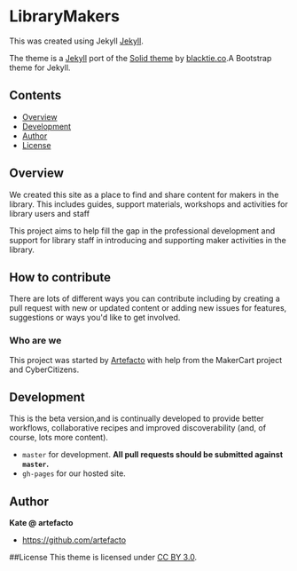 # LibraryMakers

This was created using Jekyll [Jekyll](http://jekyllrb.com).

The theme is a [Jekyll](http://jekyllrb.com/) port of the [Solid theme](http://www.blacktie.co/2014/05/solid-multipurpose-theme/) by [blacktie.co](http://www.blacktie.co/).A Bootstrap theme for Jekyll.

## Contents

- [Overview](#overview)
- [Development](#development)
- [Author](#author)
- [License](#license)


## Overview


We created this site as a place to find and share content for makers in the library. This includes guides, support materials, workshops and activities for library users and staff  

This project aims to help fill the gap in the professional development and support for library staff in introducing and supporting maker activities in the library.

## How to contribute

There are lots of different ways you can contribute including by creating a pull request with new or updated content or adding new issues for features, suggestions or ways you'd like to get involved.


### Who are we

This project was started by [Artefacto](http://artefacto.org.uk) with help from the MakerCart project and CyberCitizens.


## Development

This is the beta version,and is continually developed to provide better workflows, collaborative recipes and improved discoverability (and, of course, lots more content).
- `master` for development.  **All pull requests should be submitted against `master`.**
- `gh-pages` for our hosted site.


## Author

**Kate @ artefacto**
- <https://github.com/artefacto>


##License
This theme is licensed under [CC BY 3.0](https://creativecommons.org/licenses/by/3.0/).
